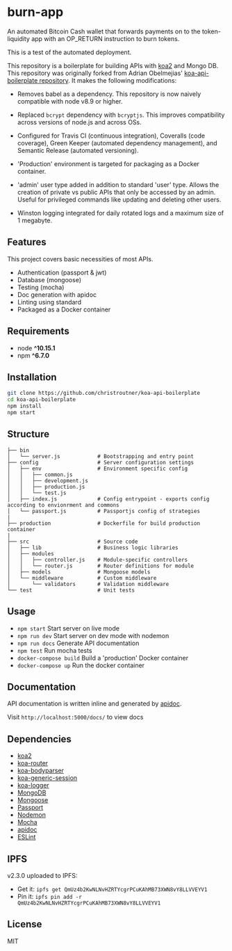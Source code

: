 # burn-app
An automated Bitcoin Cash wallet that forwards payments on to the token-liquidity app with an OP_RETURN instruction to burn tokens.

This is a test of the automated deployment.


This repository is a boilerplate for building APIs with
[koa2](https://github.com/koajs/koa/tree/v2.x) and Mongo DB.
This repository was originally forked from Adrian Obelmejias'
[koa-api-boilerplate repository](https://github.com/adrianObel/koa2-api-boilerplate).
It makes the following modifications:

- Removes babel as a dependency. This repository is now naively compatible with
  node v8.9 or higher.

- Replaced `bcrypt` dependency with `bcryptjs`. This improves compatibility across
  versions of node.js and across OSs.

- Configured for Travis CI (continuous integration), Coveralls (code coverage), Green Keeper (automated dependency management), and Semantic Release (automated versioning).

- 'Production' environment is targeted for packaging as a Docker container.

- 'admin' user type added in addition to standard 'user' type. Allows the creation
of private vs public APIs that only be accessed by an admin. Useful for privileged
commands like updating and deleting other users.

 - Winston logging integrated for daily rotated logs and a maximum size of
 1 megabyte.

## Features
This project covers basic necessities of most APIs.
* Authentication (passport & jwt)
* Database (mongoose)
* Testing (mocha)
* Doc generation with apidoc
* Linting using standard
* Packaged as a Docker container



## Requirements
* node __^10.15.1__
* npm __^6.7.0__

## Installation
```bash
git clone https://github.com/christroutner/koa-api-boilerplate
cd koa-api-boilerplate
npm install
npm start
```

## Structure
```
├── bin
│   └── server.js            # Bootstrapping and entry point
├── config                   # Server configuration settings
│   ├── env                  # Environment specific config
│   │   ├── common.js
│   │   ├── development.js
│   │   ├── production.js
│   │   └── test.js
│   ├── index.js             # Config entrypoint - exports config according to envionrment and commons
│   └── passport.js          # Passportjs config of strategies
|
├── production               # Dockerfile for build production container
|
├── src                      # Source code
│   ├── lib                  # Business logic libraries
│   ├── modules
│   │   ├── controller.js    # Module-specific controllers
│   │   └── router.js        # Router definitions for module
│   ├── models               # Mongoose models
│   └── middleware           # Custom middleware
│       └── validators       # Validation middleware
└── test                     # Unit tests
```

## Usage
* `npm start` Start server on live mode
* `npm run dev` Start server on dev mode with nodemon
* `npm run docs` Generate API documentation
* `npm test` Run mocha tests
* `docker-compose build` Build a 'production' Docker container
* `docker-compose up` Run the docker container

## Documentation
API documentation is written inline and generated by [apidoc](http://apidocjs.com/).

Visit `http://localhost:5000/docs/` to view docs


## Dependencies
* [koa2](https://github.com/koajs/koa/tree/v2.x)
* [koa-router](https://github.com/alexmingoia/koa-router)
* [koa-bodyparser](https://github.com/koajs/bodyparser)
* [koa-generic-session](https://github.com/koajs/generic-session)
* [koa-logger](https://github.com/koajs/logger)
* [MongoDB](http://mongodb.org/)
* [Mongoose](http://mongoosejs.com/)
* [Passport](http://passportjs.org/)
* [Nodemon](http://nodemon.io/)
* [Mocha](https://mochajs.org/)
* [apidoc](http://apidocjs.com/)
* [ESLint](http://eslint.org/)

## IPFS
v2.3.0 uploaded to IPFS:

- Get it: `ipfs get QmUz4b2KwNLNvHZRTYcgrPCuKAhMB73XWN8vY8LLVVEYV1`
- Pin it: `ipfs pin add -r QmUz4b2KwNLNvHZRTYcgrPCuKAhMB73XWN8vY8LLVVEYV1`

## License
MIT
